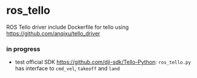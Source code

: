 # ros_tello
ROS Tello driver
include Dockerfile for tello using https://github.com/anqixu/tello_driver

### in progress
- test official SDK https://github.com/dji-sdk/Tello-Python: `ros_tello.py` has interface to `cmd_vel`, `takeoff` and `land`

